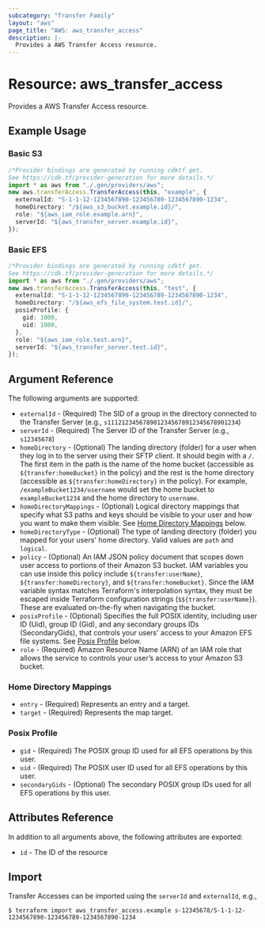 ```yaml
---
subcategory: "Transfer Family"
layout: "aws"
page_title: "AWS: aws_transfer_access"
description: |-
  Provides a AWS Transfer Access resource.
---
```


# Resource: aws\_transfer\_access

Provides a AWS Transfer Access resource.

## Example Usage

### Basic S3

```typescript
/*Provider bindings are generated by running cdktf get.
See https://cdk.tf/provider-generation for more details.*/
import * as aws from "./.gen/providers/aws";
new aws.transferAccess.TransferAccess(this, "example", {
  externalId: "S-1-1-12-1234567890-123456789-1234567890-1234",
  homeDirectory: "/${aws_s3_bucket.example.id}/",
  role: "${aws_iam_role.example.arn}",
  serverId: "${aws_transfer_server.example.id}",
});

```

### Basic EFS

```typescript
/*Provider bindings are generated by running cdktf get.
See https://cdk.tf/provider-generation for more details.*/
import * as aws from "./.gen/providers/aws";
new aws.transferAccess.TransferAccess(this, "test", {
  externalId: "S-1-1-12-1234567890-123456789-1234567890-1234",
  homeDirectory: "/${aws_efs_file_system.test.id}/",
  posixProfile: {
    gid: 1000,
    uid: 1000,
  },
  role: "${aws_iam_role.test.arn}",
  serverId: "${aws_transfer_server.test.id}",
});

```

## Argument Reference

The following arguments are supported:

* `externalId` - (Required) The SID of a group in the directory connected to the Transfer Server (e.g., `s1112123456789012345678912345678901234`)
* `serverId` - (Required) The Server ID of the Transfer Server (e.g., `s12345678`)
* `homeDirectory` - (Optional) The landing directory (folder) for a user when they log in to the server using their SFTP client.  It should begin with a `/`.  The first item in the path is the name of the home bucket (accessible as `${transfer:homeBucket}` in the policy) and the rest is the home directory (accessible as `${transfer:homeDirectory}` in the policy). For example, `/exampleBucket1234/username` would set the home bucket to `exampleBucket1234` and the home directory to `username`.
* `homeDirectoryMappings` - (Optional) Logical directory mappings that specify what S3 paths and keys should be visible to your user and how you want to make them visible. See [Home Directory Mappings](#home-directory-mappings) below.
* `homeDirectoryType` - (Optional) The type of landing directory (folder) you mapped for your users' home directory. Valid values are `path` and `logical`.
* `policy` - (Optional) An IAM JSON policy document that scopes down user access to portions of their Amazon S3 bucket. IAM variables you can use inside this policy include `${transfer:userName}`, `${transfer:homeDirectory}`, and `${transfer:homeBucket}`. Since the IAM variable syntax matches Terraform's interpolation syntax, they must be escaped inside Terraform configuration strings (`$${transfer:userName}`).  These are evaluated on-the-fly when navigating the bucket.
* `posixProfile` - (Optional) Specifies the full POSIX identity, including user ID (Uid), group ID (Gid), and any secondary groups IDs (SecondaryGids), that controls your users' access to your Amazon EFS file systems. See [Posix Profile](#posix-profile) below.
* `role` - (Required) Amazon Resource Name (ARN) of an IAM role that allows the service to controls your user’s access to your Amazon S3 bucket.

### Home Directory Mappings

* `entry` - (Required) Represents an entry and a target.
* `target` - (Required) Represents the map target.

### Posix Profile

* `gid` - (Required) The POSIX group ID used for all EFS operations by this user.
* `uid` - (Required) The POSIX user ID used for all EFS operations by this user.
* `secondaryGids` - (Optional) The secondary POSIX group IDs used for all EFS operations by this user.

## Attributes Reference

In addition to all arguments above, the following attributes are exported:

* `id`  - The ID of the resource

## Import

Transfer Accesses can be imported using the `serverId` and `externalId`, e.g.,

```console
$ terraform import aws_transfer_access.example s-12345678/S-1-1-12-1234567890-123456789-1234567890-1234
```
